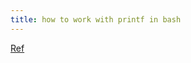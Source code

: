 ```yaml
---
title: how to work with printf in bash
---
```


[Ref](https://linuxize.com/post/bash-printf-command/)
